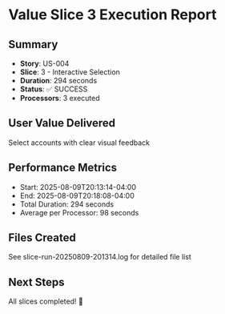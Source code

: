 # Value Slice 3 Execution Report

## Summary

- **Story**: US-004
- **Slice**: 3 - Interactive Selection
- **Duration**: 294 seconds
- **Status**: ✅ SUCCESS
- **Processors**: 3 executed

## User Value Delivered

Select accounts with clear visual feedback

## Performance Metrics

- Start: 2025-08-09T20:13:14-04:00
- End: 2025-08-09T20:18:08-04:00
- Total Duration: 294 seconds
- Average per Processor: 98 seconds

## Files Created

See slice-run-20250809-201314.log for detailed file list

## Next Steps

All slices completed! 🎉
